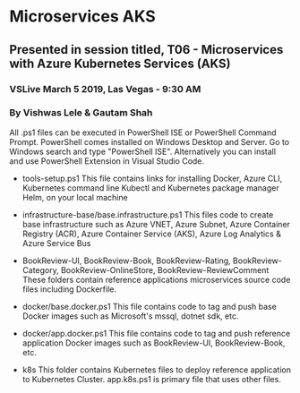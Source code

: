 # Microservices AKS
## Presented in session titled, T06 - Microservices with Azure Kubernetes Services (AKS)
### VSLive March 5 2019, Las Vegas - 9:30 AM
### By Vishwas Lele & Gautam Shah

All .ps1 files can be executed in PowerShell ISE or PowerShell Command Prompt. PowerShell comes installed on Windows Desktop and Server. Go to Windows search and type "PowerShell ISE". Alternatively you can install and use PowerShell Extension in Visual Studio Code.

* tools-setup.ps1
This file contains links for installing Docker, Azure CLI, Kubernetes command line Kubectl and Kubernetes package manager Helm, on your local machine


* infrastructure-base/base.infrastructure.ps1
This files code to create base infrastructure such as Azure VNET, Azure Subnet, Azure Container Registry (ACR), Azure Container Service (AKS), Azure Log Analytics & Azure Service Bus

* BookReview-UI, BookReview-Book, BookReview-Rating, BookReview-Category, BookReview-OnlineStore, BookReview-ReviewComment
These folders contain reference applications microservices source code files including Dockerfile.

* docker/base.docker.ps1
This file contains code to tag and push base Docker images such as Microsoft's mssql, dotnet sdk, etc.

* docker/app.docker.ps1
This file contains code to tag and push reference application Docker images such as BookReview-UI, BookReview-Book, etc.

* k8s
This folder contains Kubernetes files to deploy reference application to Kubernetes Cluster. app.k8s.ps1 is primary file that uses other files.
